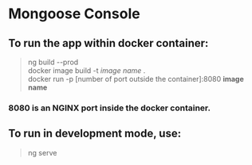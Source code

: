 # Mongoose Console

## To run the app within docker container: 
> ng build --prod  
> docker image build -t *image name* .  
> docker run -p [number of port outside the container]:8080 **image name**  

### 8080 is an NGINX port inside the docker container. 

## To run in development mode, use:
> ng serve 
